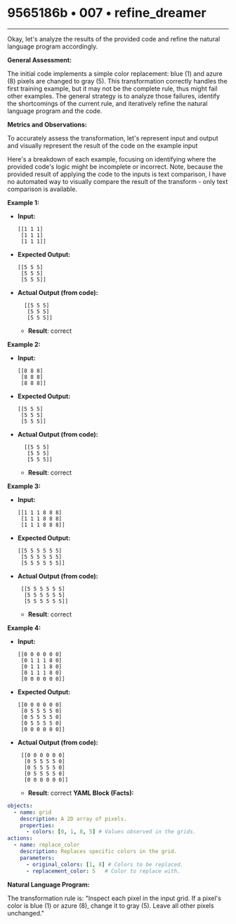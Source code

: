 # 9565186b • 007 • refine_dreamer

---
Okay, let's analyze the results of the provided code and refine the natural language program accordingly.

**General Assessment:**

The initial code implements a simple color replacement: blue (1) and azure (8) pixels are changed to gray (5). This transformation correctly handles the first training example, but it may not be the complete rule, thus might fail other examples. The general strategy is to analyze those failures, identify the shortcomings of the current rule, and iteratively refine the natural language program and the code.

**Metrics and Observations:**

To accurately assess the transformation, let's represent input and output and visually represent the result of the code on the example input

Here's a breakdown of each example, focusing on identifying where the provided code's logic might be incomplete or incorrect. Note, because the provided result of applying the code to the inputs is text comparison, I have no automated way to visually compare the result of the transform - only text comparison is available.

**Example 1:**

- **Input:**
  ```
  [[1 1 1]
   [1 1 1]
   [1 1 1]]
  ```
- **Expected Output:**
  ```
  [[5 5 5]
   [5 5 5]
   [5 5 5]]
  ```
- **Actual Output (from code):**
  ```
    [[5 5 5]
     [5 5 5]
     [5 5 5]]
  ```
  - **Result**: correct

**Example 2:**

- **Input:**
  ```
  [[8 8 8]
   [8 8 8]
   [8 8 8]]
  ```
- **Expected Output:**
  ```
  [[5 5 5]
   [5 5 5]
   [5 5 5]]
  ```
- **Actual Output (from code):**
  ```
    [[5 5 5]
     [5 5 5]
     [5 5 5]]
  ```
  - **Result**: correct

**Example 3:**

- **Input:**
  ```
  [[1 1 1 8 8 8]
   [1 1 1 8 8 8]
   [1 1 1 8 8 8]]
  ```
- **Expected Output:**
  ```
  [[5 5 5 5 5 5]
   [5 5 5 5 5 5]
   [5 5 5 5 5 5]]
  ```
- **Actual Output (from code):**
  ```
   [[5 5 5 5 5 5]
    [5 5 5 5 5 5]
    [5 5 5 5 5 5]]
  ```
  - **Result**: correct

**Example 4:**

- **Input:**
  ```
  [[0 0 0 0 0 0]
   [0 1 1 1 8 0]
   [0 1 1 1 8 0]
   [0 1 1 1 8 0]
   [0 0 0 0 0 0]]
  ```
- **Expected Output:**
  ```
  [[0 0 0 0 0 0]
   [0 5 5 5 5 0]
   [0 5 5 5 5 0]
   [0 5 5 5 5 0]
   [0 0 0 0 0 0]]

  ```
- **Actual Output (from code):**
  ```
   [[0 0 0 0 0 0]
    [0 5 5 5 5 0]
    [0 5 5 5 5 0]
    [0 5 5 5 5 0]
    [0 0 0 0 0 0]]
  ```
  - **Result**: correct
**YAML Block (Facts):**

```yaml
objects:
  - name: grid
    description: A 2D array of pixels.
    properties:
      - colors: [0, 1, 8, 5] # Values observed in the grids.
actions:
  - name: replace_color
    description: Replaces specific colors in the grid.
    parameters:
      - original_colors: [1, 8] # Colors to be replaced.
      - replacement_color: 5   # Color to replace with.
```

**Natural Language Program:**

The transformation rule is: "Inspect each pixel in the input grid. If a pixel's color is blue (1) or azure (8), change it to gray (5). Leave all other pixels unchanged."


